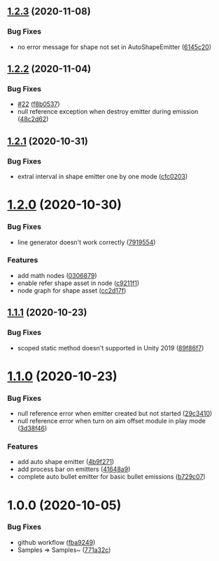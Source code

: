 ## [1.2.3](https://github.com/SUSTech-CANStudio/bullet-storm-unity/compare/v1.2.2...v1.2.3) (2020-11-08)


### Bug Fixes

* no error message for shape not set in AutoShapeEmitter ([6145c20](https://github.com/SUSTech-CANStudio/bullet-storm-unity/commit/6145c20b4adf87f8282c569872621f31c117a5f8))

## [1.2.2](https://github.com/SUSTech-CANStudio/bullet-storm-unity/compare/v1.2.1...v1.2.2) (2020-11-04)


### Bug Fixes

* [#22](https://github.com/SUSTech-CANStudio/bullet-storm-unity/issues/22) ([f8b0537](https://github.com/SUSTech-CANStudio/bullet-storm-unity/commit/f8b053783c6b80ed8f1116c4e149a4a23625e42c))
* null reference exception when destroy emitter during emission ([48c2d62](https://github.com/SUSTech-CANStudio/bullet-storm-unity/commit/48c2d62a71155b618da97206c04f0727fff1b70d))

## [1.2.1](https://github.com/SUSTech-CANStudio/bullet-storm-unity/compare/v1.2.0...v1.2.1) (2020-10-31)


### Bug Fixes

* extral interval in shape emitter one by one mode ([cfc0203](https://github.com/SUSTech-CANStudio/bullet-storm-unity/commit/cfc02039c113877d73b39b8d47d1105bb4da494b))

# [1.2.0](https://github.com/SUSTech-CANStudio/bullet-storm-unity/compare/v1.1.1...v1.2.0) (2020-10-30)


### Bug Fixes

* line generator doesn't work correctly ([7919554](https://github.com/SUSTech-CANStudio/bullet-storm-unity/commit/7919554bd0b5be8f59e07b7ea6dab18e68334799))


### Features

* add math nodes ([0306879](https://github.com/SUSTech-CANStudio/bullet-storm-unity/commit/030687994aa5f76580e891aa383f98bf649a1fa0))
* enable refer shape asset in node ([c9211f1](https://github.com/SUSTech-CANStudio/bullet-storm-unity/commit/c9211f1f48643f4a3d12b6c8ffb37cfc3cbd38a9))
* node graph for shape asset ([cc2d17f](https://github.com/SUSTech-CANStudio/bullet-storm-unity/commit/cc2d17f4e41e8ad3e9f6e00b46a3270b1d9aec9f))

## [1.1.1](https://github.com/SUSTech-CANStudio/bullet-storm-unity/compare/v1.1.0...v1.1.1) (2020-10-23)


### Bug Fixes

* scoped static method doesn't supported in Unity 2019 ([89f86f7](https://github.com/SUSTech-CANStudio/bullet-storm-unity/commit/89f86f73305d7640b540b7a4d48bae6d264ef87a))

# [1.1.0](https://github.com/SUSTech-CANStudio/bullet-storm-unity/compare/v1.0.0...v1.1.0) (2020-10-23)


### Bug Fixes

* null reference error when emitter created but not started ([29c3410](https://github.com/SUSTech-CANStudio/bullet-storm-unity/commit/29c34106bb68fe6f9be6ff8d2ed276f99d1f6ce8))
* null reference error when turn on aim offset module in play mode ([3d38f46](https://github.com/SUSTech-CANStudio/bullet-storm-unity/commit/3d38f460c07c8b824502b06411946a5f8a7f0339))


### Features

* add auto shape emitter ([4b9f271](https://github.com/SUSTech-CANStudio/bullet-storm-unity/commit/4b9f27197ad0ac458cdbce56e8b6ff6b65056f4a))
* add process bar on emitters ([41648a9](https://github.com/SUSTech-CANStudio/bullet-storm-unity/commit/41648a939556e31befed6cdb120b1b8e406a42bf))
* complete auto bullet emitter for basic bullet emissions ([b729c07](https://github.com/SUSTech-CANStudio/bullet-storm-unity/commit/b729c0720bb438890e493b642242da654c036a88))

# 1.0.0 (2020-10-05)


### Bug Fixes

* github workflow ([fba9249](https://github.com/SUSTech-CANStudio/bullet-storm-unity/commit/fba92498c7a1bb57b1b8089b60cfe5b3a0336d95))
* Samples => Samples~ ([771a32c](https://github.com/SUSTech-CANStudio/bullet-storm-unity/commit/771a32c6cf9c896d5509c57af51a001d6a4542fe))
